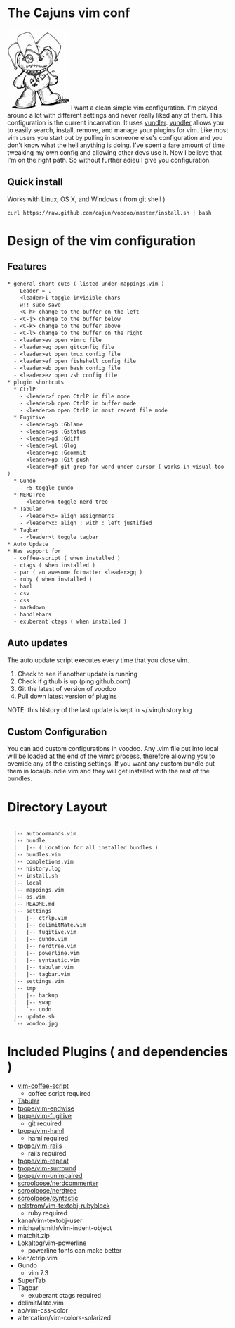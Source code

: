 # The Cajuns vim conf
![voodoo](https://github.com/cajun/voodoo/raw/master/voodoo.jpg)
I want a clean simple vim configuration.  I'm played around a lot with different
settings and never really liked any of them.  This configuration is the current
incarnation.  It uses [vundler](https://github.com/gmarik/vundle).
[vundler](https://github.com/gmarik/vundle) allows you to easily search,
install, remove, and manage your plugins for vim.  Like most vim users you start
out by pulling in someone else's configuration and you don't know what the hell
anything is doing.  I've spent a fare amount of time tweaking my own config and
allowing other devs use it. Now I believe that I'm on the right path.  So
without further adieu I give you configuration.


## Quick install
Works with Linux, OS X, and Windows ( from git shell )

```
curl https://raw.github.com/cajun/voodoo/master/install.sh | bash
```


# Design of the vim configuration


## Features
```
* general short cuts ( listed under mappings.vim )
  - Leader = ,
  - <leader>i toggle invisible chars
  - w!! sudo save
  - <C-h> change to the buffer on the left
  - <C-j> change to the buffer below
  - <C-k> change to the buffer above
  - <C-l> change to the buffer on the right
  - <leader>ev open vimrc file
  - <leader>eg open gitconfig file
  - <leader>et open tmux config file
  - <leader>ef open fishshell config file
  - <leader>eb open bash config file
  - <leader>ez open zsh config file
* plugin shortcuts
  * CtrlP
    - <leader>f open CtrlP in file mode
    - <leader>b open CtrlP in buffer mode
    - <leader>m open CtrlP in most recent file mode
  * Fugitive
    - <leader>gb :Gblame
    - <leader>gs :Gstatus
    - <leader>gd :Gdiff
    - <leader>gl :Glog
    - <leader>gc :Gcommit
    - <leader>gp :Git push
    - <leader>gf git grep for word under cursor ( works in visual too )
  * Gundo
    - F5 toggle gundo
  * NERDTree
    - <leader>n toggle nerd tree
  * Tabular
    - <leader>x= align assignments
    - <leader>x: align : with : left justified
  * Tagbar
    - <leader>t toggle tagbar
* Auto Update
* Has support for
  - coffee-script ( when installed )
  - ctags ( when installed )
  - par ( an awesome formatter <leader>gq )
  - ruby ( when installed )
  - haml
  - csv
  - css
  - markdown
  - handlebars
  - exuberant ctags ( when installed )
```

## Auto updates
The auto update script executes every time that you close vim.
  1. Check to see if another update is running
  2. Check if github is up (ping github.com)
  3. Git the latest of version of voodoo
  4. Pull down latest version of plugins

NOTE: this history of the last update is kept in ~/.vim/history.log

## Custom Configuration
You can add custom configurations in voodoo.  Any .vim file put into local will
be loaded at the end of the vimrc process,  therefore allowing you to override
any of the existing settings.  If you want any custom bundle put them in
local/bundle.vim and they will get installed with the rest of the bundles.


# Directory Layout
```
  .
  |-- autocommands.vim
  |-- bundle
  |   |-- ( Location for all installed bundles )
  |-- bundles.vim
  |-- completions.vim
  |-- history.log
  |-- install.sh
  |-- local
  |-- mappings.vim
  |-- os.vim
  |-- README.md
  |-- settings
  |   |-- ctrlp.vim
  |   |-- delimitMate.vim
  |   |-- fugitive.vim
  |   |-- gundo.vim
  |   |-- nerdtree.vim
  |   |-- powerline.vim
  |   |-- syntastic.vim
  |   |-- tabular.vim
  |   |-- tagbar.vim
  |-- settings.vim
  |-- tmp
  |   |-- backup
  |   |-- swap
  |   `-- undo
  |-- update.sh
  `-- voodoo.jpg
```


# Included Plugins ( and dependencies )

* [vim-coffee-script](https://github.com/kchmck/vim-coffee-script)
  - coffee script required
* [Tabular](https://github.com/godlygeek/tabular)
* [tpope/vim-endwise](https://github.com/tpope/vim-endwise)
* [tpope/vim-fugitive](https://github.com/tpope/vim-fugitive)
  - git required
* [tpope/vim-haml](https://github.com/tpope/vim-haml)
  - haml required
* [tpope/vim-rails](https://github.com/tpope/vim-rails)
  - rails required
* [tpope/vim-repeat](https://github.com/tpope/vim-repeat)
* [tpope/vim-surround](https://github.com/tpope/vim-surround)
* [tpope/vim-unimpaired](https://github.com/tpope/vim-unimpaired)
* [scrooloose/nerdcommenter](https://github.com/scrooloose/nerdcommenter)
* [scrooloose/nerdtree](https://github.com/scrooloose/nerdtree)
* [scrooloose/syntastic](https://github.com/scrooloose/syntastic)
* [nelstrom/vim-textobj-rubyblock](https://github.com/nelstrom/vim-textobj-rubyblock)
  - ruby required
* kana/vim-textobj-user
* michaeljsmith/vim-indent-object
* matchit.zip
* Lokaltog/vim-powerline
  - powerline fonts can make better
* kien/ctrlp.vim
* Gundo
  - vim 7.3
* SuperTab
* Tagbar
  - exuberant ctags required
* delimitMate.vim
* ap/vim-css-color
* altercation/vim-colors-solarized
